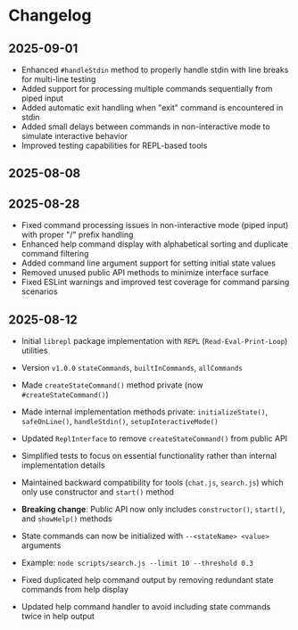 # Changelog

## 2025-09-01

- Enhanced `#handleStdin` method to properly handle stdin with line breaks for
  multi-line testing
- Added support for processing multiple commands sequentially from piped input
- Added automatic exit handling when "exit" command is encountered in stdin
- Added small delays between commands in non-interactive mode to simulate
  interactive behavior
- Improved testing capabilities for REPL-based tools

## 2025-08-08

## 2025-08-28

- Fixed command processing issues in non-interactive mode (piped input) with
  proper "/" prefix handling
- Enhanced help command display with alphabetical sorting and duplicate command
  filtering
- Added command line argument support for setting initial state values
- Removed unused public API methods to minimize interface surface
- Fixed ESLint warnings and improved test coverage for command parsing scenarios

## 2025-08-12

- Initial `librepl` package implementation with `REPL` (`Read-Eval-Print-Loop`)
  utilities
- Version `v1.0.0` `stateCommands`, `builtInCommands`, `allCommands`
- Made `createStateCommand()` method private (now `#createStateCommand()`)
- Made internal implementation methods private: `initializeState()`,
  `safeOnLine()`, `handleStdin()`, `setupInteractiveMode()`
- Updated `ReplInterface` to remove `createStateCommand()` from public API
- Simplified tests to focus on essential functionality rather than internal
  implementation details
- Maintained backward compatibility for tools (`chat.js`, `search.js`) which
  only use constructor and `start()` method
- **Breaking change**: Public API now only includes `constructor()`, `start()`,
  and `showHelp()` methods
- State commands can now be initialized with `--<stateName> <value>` arguments
- Example: `node scripts/search.js --limit 10 --threshold 0.3`

- Fixed duplicated help command output by removing redundant state commands from
  help display
- Updated help command handler to avoid including state commands twice in help
  output
